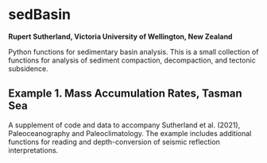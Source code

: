 # sedBasin  
**Rupert Sutherland, Victoria University of Wellington, New Zealand**  

Python functions for sedimentary basin analysis. This is a small collection of functions for analysis of sediment compaction, decompaction, and tectonic subsidence.

## Example 1. Mass Accumulation Rates, Tasman Sea
A supplement of code and data to accompany Sutherland et al. (2021), Paleoceanography and Paleoclimatology. The example includes additional functions for reading and depth-conversion of seismic reflection interpretations.
